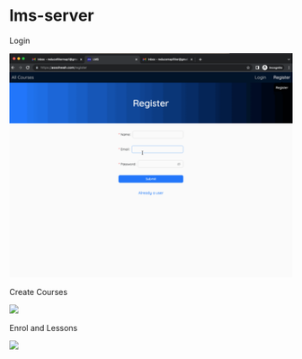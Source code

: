 # lms-server

Login

![](https://github.com/aimanskie/lms-client/blob/main/lms1.gif)

Create Courses

![](https://github.com/aimanskie/lms-client/blob/main/lms2.gif)

Enrol and Lessons

![](https://github.com/aimanskie/lms-client/blob/main/lms3.gif)
